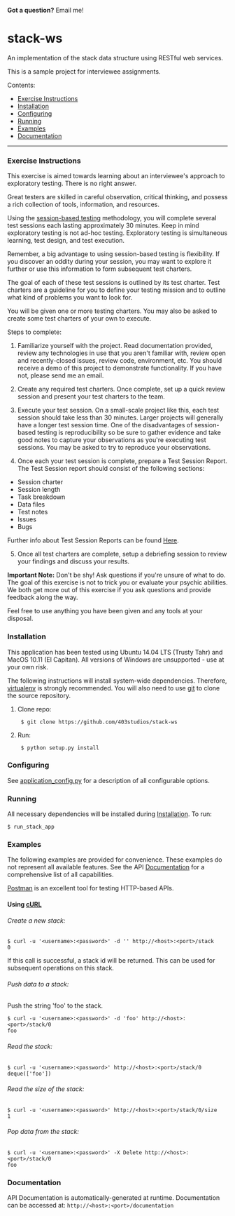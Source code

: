 **Got a question?** Email me!

# stack-ws

An implementation of the stack data structure using RESTful web services.

This is a sample project for interviewee assignments.

Contents:
  - [Exercise Instructions](#exercise-instructions)
  - [Installation](#installation)
  - [Configuring](#configuring)
  - [Running](#running)
  - [Examples](#examples)
  - [Documentation](#documentation)

----------

### Exercise Instructions
This exercise is aimed towards learning about an interviewee's approach to exploratory testing. There is no right answer.

Great testers are skilled in careful observation, critical thinking, and possess a rich collection of tools, information, and resources.

Using the [session-based testing](https://en.wikipedia.org/wiki/Session-based_testing) methodology, you will complete several test sessions each lasting approximately 30 minutes. Keep in mind exploratory testing is not ad-hoc testing. Exploratory testing is simultaneous learning, test design, and test execution.

Remember, a big advantage to using session-based testing is flexibility. If you discover an oddity during your session, you may want to explore it further or use this information to form subsequent test charters.

The goal of each of these test sessions is outlined by its test charter. Test charters are a guideline for you to define your testing mission and to outline what kind of problems you want to look for.

You will be given one or more testing charters. You may also be asked to create some test charters of your own to execute.

Steps to complete:

1. Familiarize yourself with the project. Read documentation provided, review any technologies in use that you aren't familiar with, review open and recently-closed issues, review code, environment, etc. You should receive a demo of this project to demonstrate functionality. If you have not, please send me an email.

2. Create any required test charters. Once complete, set up a quick review session and present your test charters to the team.

3. Execute your test session. On a small-scale project like this, each test session should take less than 30 minutes. Larger projects will generally have a longer test session time. One of the disadvantages of session-based testing is reproducibility so be sure to gather evidence and take good notes to capture your observations as you're executing test sessions. You may be asked to try to reproduce your observations.

4. Once each your test session is complete, prepare a Test Session Report. The Test Session report should consist of the following sections:

  - Session charter
  - Session length
  - Task breakdown
  - Data files
  - Test notes
  - Issues
  - Bugs

  Further info about Test Session Reports can be found [Here](https://simonsaysnomore.wordpress.com/2014/08/19/session-based-test-layout-session-report/).

5. Once all test charters are complete, setup a debriefing session to review your findings and discuss your results.

**Important Note:** Don't be shy! Ask questions if you're unsure of what to do. The goal of this exercise is not to trick you or evaluate your psychic abilities. We both get more out of this exercise if you ask questions and provide feedback along the way.

Feel free to use anything you have been given and any tools at your disposal.

### Installation
This application has been tested using Ubuntu 14.04 LTS (Trusty Tahr) and MacOS 10.11 (El Capitan). All versions of Windows are unsupported - use at your own risk.

The following instructions will install system-wide dependencies. Therefore, [virtualenv](https://pypi.python.org/pypi/virtualenv) is strongly recommended. You will also need to use [git](https://git-scm.com) to clone the source repository.
    
1. Clone repo:

        $ git clone https://github.com/403studios/stack-ws
2. Run:

        $ python setup.py install

### Configuring
See [application_config.py](https://github.com/403studios/stack-ws/blob/master/src/stackapi/application_config.py) for a description of all configurable options.

### Running
All necessary dependencies will be installed during [Installation](#installation). To run:

    $ run_stack_app

### Examples
The following examples are provided for convenience. These examples do not represent all available features. See the API [Documentation](#documentation) for a comprehensive list of all capabilities.

[Postman](https://www.getpostman.com/) is an excellent tool for testing HTTP-based APIs.

#### Using [cURL](http://curl.haxx.se)
###### Create a new stack:

    $ curl -u '<username>:<password>' -d '' http://<host>:<port>/stack
    0

If this call is successful, a stack id will be returned. This can be used for subsequent operations on this stack.

###### Push data to a stack:
Push the string 'foo' to the stack.

    $ curl -u '<username>:<password>' -d 'foo' http://<host>:<port>/stack/0
    foo

###### Read the stack:

    $ curl -u '<username>:<password>' http://<host>:<port>/stack/0
    deque(['foo'])

###### Read the size of the stack:

    $ curl -u '<username>:<password>' http://<host>:<port>/stack/0/size
    1

###### Pop data from the stack:

    $ curl -u '<username>:<password>' -X Delete http://<host>:<port>/stack/0
    foo

### Documentation
API Documentation is automatically-generated at runtime. Documentation can be accessed at: `http://<host>:<port>/documentation`
